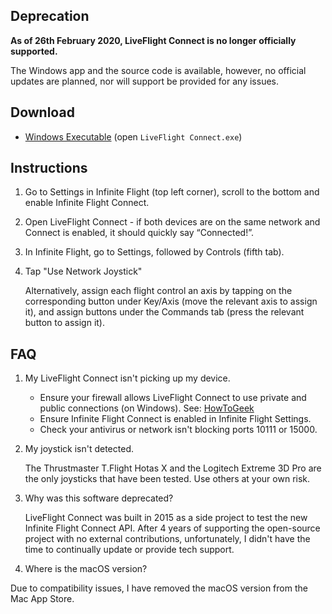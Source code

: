 ## Deprecation

**As of 26th February 2020, LiveFlight Connect is no longer officially supported.**

The Windows app and the source code is available, however, no official updates are planned, nor will support be provided for any issues.

## Download

 - [Windows Executable](https://github.com/LiveFlightApp/Connect-Windows/releases/download/1.3.1/LFC-1.3.1.zip) (open  `LiveFlight Connect.exe`)

## Instructions

1. Go to Settings in Infinite Flight (top left corner), scroll to the bottom and enable Infinite Flight Connect.

2. Open LiveFlight Connect - if both devices are on the same network and Connect is enabled, it should quickly say “Connected!”.

3. In Infinite Flight, go to Settings, followed by Controls (fifth tab).

4. Tap "Use Network Joystick"

    Alternatively, assign each flight control an axis by tapping on the corresponding button under Key/Axis (move the relevant axis to assign it), and assign buttons under the Commands tab (press the relevant button to assign it).

## FAQ

1. My LiveFlight Connect isn't picking up my device.

   - Ensure your firewall allows LiveFlight Connect to use private and public connections (on Windows). See: [HowToGeek](https://www.howtogeek.com/howto/uncategorized/how-to-create-exceptions-in-windows-vista-firewall/)
    - Ensure Infinite Flight Connect is enabled in Infinite Flight Settings.
    - Check your antivirus or network isn't blocking ports 10111 or 15000.
  
2. My joystick isn't detected.
 
    The Thrustmaster T.Flight Hotas X and the Logitech Extreme 3D Pro are the only joysticks that have been tested. Use others at your own risk.
  
3. Why was this software deprecated?
 
    LiveFlight Connect was built in 2015 as a side project to test the new Infinite Flight Connect API. After 4 years of supporting the open-source project with no external contributions, unfortunately, I didn't have the time to continually update or provide tech support.
    
4. Where is the macOS version?

Due to compatibility issues, I have removed the macOS version from the Mac App Store.
